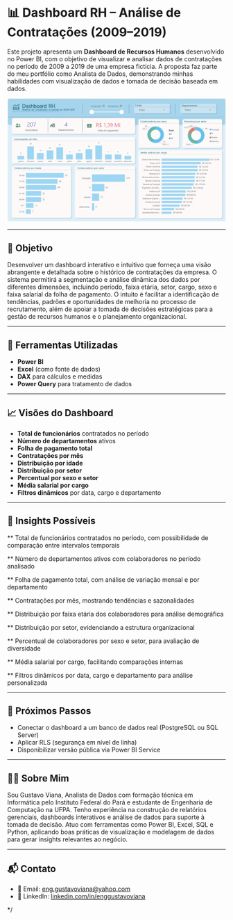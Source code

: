 # 📊 Dashboard RH – Análise de Contratações (2009–2019)

Este projeto apresenta um **Dashboard de Recursos Humanos** desenvolvido no Power BI, com o objetivo de visualizar e analisar dados de contratações no período de 2009 a 2019 de uma empresa ficticia. A proposta faz parte do meu portfólio como Analista de Dados, demonstrando minhas habilidades com visualização de dados e tomada de decisão baseada em dados.

![Texto alternativo](./Dashboard-RH.png)

---

## 📌 Objetivo

Desenvolver um dashboard interativo e intuitivo que forneça uma visão abrangente e detalhada sobre o histórico de contratações da empresa. O sistema permitirá a segmentação e análise dinâmica dos dados por diferentes dimensões, incluindo período, faixa etária, setor, cargo, sexo e faixa salarial da folha de pagamento. O intuito é facilitar a identificação de tendências, padrões e oportunidades de melhoria no processo de recrutamento, além de apoiar a tomada de decisões estratégicas para a gestão de recursos humanos e o planejamento organizacional.

---

## 🧰 Ferramentas Utilizadas

- **Power BI**
- **Excel** (como fonte de dados)
- **DAX** para cálculos e medidas
- **Power Query** para tratamento de dados

---

## 📈 Visões do Dashboard

- **Total de funcionários** contratados no período
- **Número de departamentos** ativos
- **Folha de pagamento total**
- **Contratações por mês**
- **Distribuição por idade**
- **Distribuição por setor**
- **Percentual por sexo e setor**
- **Média salarial por cargo**
- **Filtros dinâmicos** por data, cargo e departamento

---


## 🧠 Insights Possíveis

** Total de funcionários contratados no período, com possibilidade de comparação entre intervalos temporais

** Número de departamentos ativos com colaboradores no período analisado

** Folha de pagamento total, com análise de variação mensal e por departamento

** Contratações por mês, mostrando tendências e sazonalidades

** Distribuição por faixa etária dos colaboradores para análise demográfica

** Distribuição por setor, evidenciando a estrutura organizacional

** Percentual de colaboradores por sexo e setor, para avaliação de diversidade

** Média salarial por cargo, facilitando comparações internas

** Filtros dinâmicos por data, cargo e departamento para análise personalizada

---

## 🚀 Próximos Passos

- Conectar o dashboard a um banco de dados real (PostgreSQL ou SQL Server)
- Aplicar RLS (segurança em nível de linha)
- Disponibilizar versão pública via Power BI Service

---

## 👨‍💻 Sobre Mim

Sou Gustavo Viana, Analista de Dados com formação técnica em Informática pelo Instituto Federal do Pará e estudante de Engenharia de Computação na UFPA. Tenho experiência na construção de relatórios gerenciais, dashboards interativos e análise de dados para suporte à tomada de decisão. Atuo com ferramentas como Power BI, Excel, SQL e Python, aplicando boas práticas de visualização e modelagem de dados para gerar insights relevantes ao negócio.

---

## 📬 Contato

- 📧 Email: eng.gustavoviana@yahoo.com
- 💼 LinkedIn: [linkedin.com/in/enggustavoviana](https://www.linkedin.com/in/enggustavoviana)

*/

